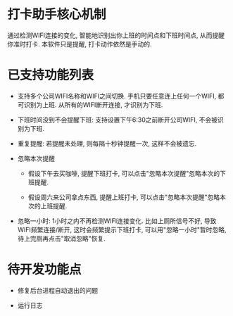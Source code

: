 # 打卡助手核心机制

通过检测WIFI连接的变化, 智能地识别出你上班的时间点和下班时间点, 从而提醒你准时打卡. 本软件只是提醒, 打卡动作依然是手动的.

# 已支持功能列表

* 支持多个公司WIFI名称和WIFI之间切换. 手机只要任意连上任何一个WIFI, 都可识别为上班. 从所有的WIFI断开连接, 才识别为下班.

* 下班时间没到不会提醒下班: 支持设置下午6:30之前断开公司WIFI, 不会被识别为下班.

* 重复提醒: 若提醒未处理, 则每隔十秒钟提醒一次, 这样不会被遗忘.

* 忽略本次提醒

    * 假设下午去买咖啡, 提醒下班打卡, 可以点击"忽略本次提醒"忽略本次的下班提醒.

    * 假设周六来公司拿点东西, 提醒上班打卡, 可以点击"忽略本次提醒"忽略本次的上班提醒.

* 忽略一小时: 1小时之内不再检测WIFI连接变化. 比如上厕所信号不好, 导致WIFI频繁连接/断开, 这时会频繁提示下班打卡, 可以用"忽略一小时"暂时忽略, 待上完厕再点击"取消忽略"恢复.

# 待开发功能点

* 修复后台进程自动退出的问题

* 运行日志